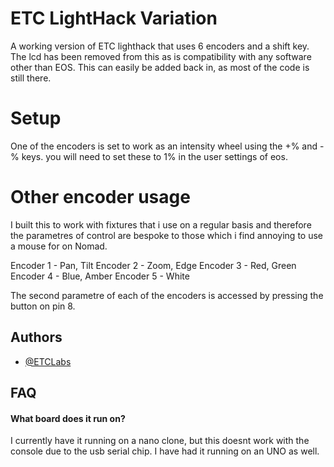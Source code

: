 # ETC LightHack Variation   

A working version of ETC lighthack that uses 6 encoders and a shift key. The lcd has been removed from this as is compatibility with any software other than EOS. This can easily be added back in, as most  of the code is still there.

# Setup

One of the encoders is set to work as an intensity wheel using the +% and -% keys. you will need to set these to 1% in the user settings of eos.

# Other encoder usage
I built this to work with fixtures that i use on a regular basis and therefore the parametres of control are bespoke to those which i find annoying to use a mouse for on Nomad.

Encoder 1 - Pan, Tilt
Encoder 2 - Zoom, Edge
Encoder 3 - Red, Green
Encoder 4 - Blue, Amber
Encoder 5 - White

The second parametre of each of the encoders is accessed by pressing the button on pin 8.

## Authors

- [@ETCLabs](https://github.com/ETCLabs/lighthack)


## FAQ

#### What board does it run on?

I currently have it running on a nano clone, but this doesnt work with the console due to the usb serial chip. I have had it running on an UNO as well.



